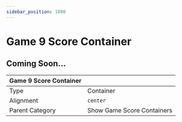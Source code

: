 ```yaml
---
sidebar_position: 1000
---
```

    
# Game 9 Score Container

## Coming Soon...

|     Game 9 Score Container  ||
| -------- | ------- |
| Type  |  Container | Visibility | Image | Text  |
| Alignment |  `center`     |
| Parent Category    | Show Game Score Containers    |
